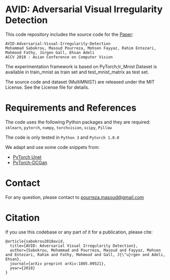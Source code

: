 # AVID: Adversarial Visual Irregularity Detection

This code repository includes the source code for the [Paper](https://arxiv.org/abs/1805.09521):

```
AVID-Adversarial-Visual-Irregularity-Detection
Mohammad Sabokrou, Masoud Pourreza, Mohsen Fayyaz, Rahim Entezari, Mahmood Fathy, Jürgen Gall, Ehsan Adeli
ACCV 2018 : Asian Conference on Computer Vision
```

The experimentation framework is based on PyTorch;Ir_Mnist Dataset is available in train_mnist as train set and test_mnist_matrix as test set.

The source code and dataset (MultiMNIST) are released under the MIT License. See the License file for details.


# Requirements and References
The code uses the following Python packages and they are required: ``sklearn``, ``pytorch``, ``numpy``, ``torchvision``, ``scipy``, ``Pillow``

The code is only tested in ``Python 3`` and ``Pytorch 1.0.0`` 

We adapt and use some code snippets from:
* [PyTorch Unet](https://github.com/milesial/Pytorch-UNet)
* [PyTorch-DCGan](https://pytorch.org/tutorials/beginner/dcgan_faces_tutorial.html)


# Contact
For any question, please contact to  pourreza.masoud@gmail.com

# Citation
If you use this codebase or any part of it for a publication, please cite:
```
@article{sabokrou2018avid,
  title={AVID: Adversarial Visual Irregularity Detection},
  author={Sabokrou, Mohammad and Pourreza, Masoud and Fayyaz, Mohsen and Entezari, Rahim and Fathy, Mahmood and Gall, J{\"u}rgen and Adeli, Ehsan},
  journal={arXiv preprint arXiv:1805.09521},
  year={2018}
}

```
